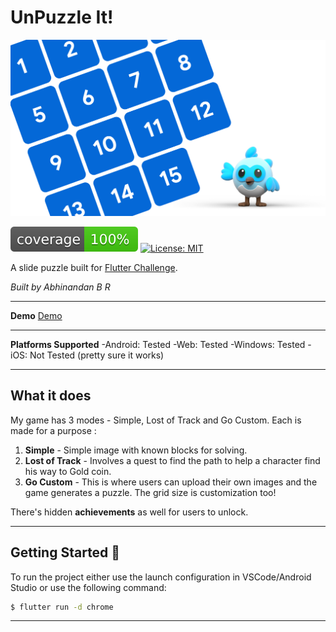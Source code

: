 # UnPuzzle It!

![Photo Booth Header][logo]

![coverage][coverage_badge]
[![License: MIT][license_badge]][license_link]

A slide puzzle built for [Flutter Challenge](https://devpost.com/software/unpuzzle-it).

*Built by Abhinandan B R*

---
**Demo**
[Demo](https://abhinandanbr.github.io/)

---
**Platforms Supported**
-Android: Tested
-Web: Tested
-Windows: Tested
-iOS: Not Tested (pretty sure it works)

---

## What it does
My game has 3 modes - Simple, Lost of Track and Go Custom. Each is made for a purpose :
1. **Simple** - Simple image with known blocks for solving.
2. **Lost of Track** - Involves a quest to find the path to help a character find his way to Gold coin.
3. **Go Custom** - This is where users can upload their own images and the game generates a puzzle. The grid size is customization too!

There's hidden **achievements** as well for users to unlock.

---

## Getting Started 🚀

To run the project either use the launch configuration in VSCode/Android Studio or use the following command:

```sh
$ flutter run -d chrome
```

---



[coverage_badge]: coverage_badge.svg
[license_badge]: https://img.shields.io/badge/license-MIT-blue.svg
[license_link]: https://opensource.org/licenses/MIT
[logo]: art/header.png
